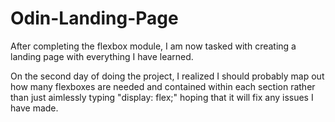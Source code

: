 # Odin-Landing-Page

After completing the flexbox module, I am now tasked with creating a landing page with everything I have learned. 

On the second day of doing the project, I realized I should probably map out how many flexboxes are needed and contained within each section rather than just aimlessly typing "display: flex;" hoping that it will fix any issues I have made. 